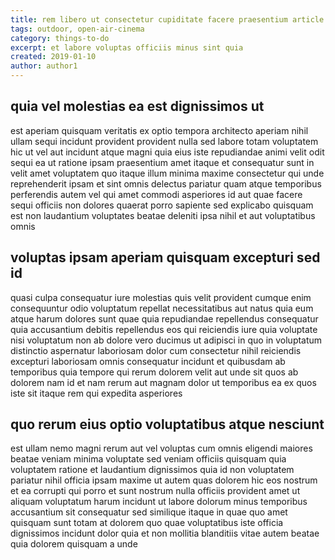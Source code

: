 ```yaml
---
title: rem libero ut consectetur cupiditate facere praesentium article 1622
tags: outdoor, open-air-cinema
category: things-to-do
excerpt: et labore voluptas officiis minus sint quia
created: 2019-01-10
author: author1
---
```


## quia vel molestias ea est dignissimos ut

est aperiam quisquam veritatis ex optio tempora architecto aperiam nihil ullam sequi incidunt provident provident nulla sed labore totam voluptatem hic ut vel aut incidunt atque magni quia eius iste repudiandae animi velit odit sequi ea ut ratione ipsam praesentium amet itaque et consequatur sunt in velit amet voluptatem quo itaque illum minima maxime consectetur qui unde reprehenderit ipsam et sint omnis delectus pariatur quam atque temporibus perferendis autem vel qui amet commodi asperiores id aut quae facere sequi officiis non dolores quaerat porro sapiente sed explicabo quisquam est non laudantium voluptates beatae deleniti ipsa nihil et aut voluptatibus omnis

## voluptas ipsam aperiam quisquam excepturi sed id

quasi culpa consequatur iure molestias quis velit provident cumque enim consequuntur odio voluptatum repellat necessitatibus aut natus quia eum atque harum dolores sunt quae quia repudiandae repellendus consequatur quia accusantium debitis repellendus eos qui reiciendis iure quia voluptate nisi voluptatum non ab dolore vero ducimus ut adipisci in quo in voluptatum distinctio aspernatur laboriosam dolor cum consectetur nihil reiciendis excepturi laboriosam omnis consequatur incidunt et quibusdam ab temporibus quia tempore qui rerum dolorem velit aut unde sit quos ab dolorem nam id et nam rerum aut magnam dolor ut temporibus ea ex quos iste sit itaque rem qui expedita asperiores

## quo rerum eius optio voluptatibus atque nesciunt

est ullam nemo magni rerum aut vel voluptas cum omnis eligendi maiores beatae veniam minima voluptate sed veniam officiis quisquam quia voluptatem ratione et laudantium dignissimos quia id non voluptatem pariatur nihil officia ipsam maxime ut autem quas dolorem hic eos nostrum et ea corrupti qui porro et sunt nostrum nulla officiis provident amet ut aliquam voluptatum harum incidunt ut labore dolorum minus temporibus accusantium sit consequatur sed similique itaque in quae quo amet quisquam sunt totam at dolorem quo quae voluptatibus iste officia dignissimos incidunt dolor quia et non mollitia blanditiis vitae autem beatae quia dolorem quisquam a unde
